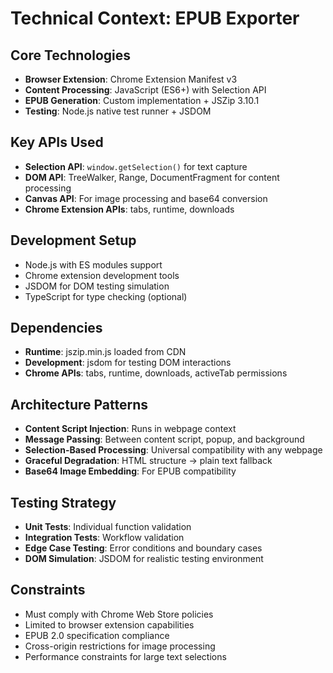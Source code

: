 # Technical Context: EPUB Exporter

## Core Technologies
- **Browser Extension**: Chrome Extension Manifest v3
- **Content Processing**: JavaScript (ES6+) with Selection API
- **EPUB Generation**: Custom implementation + JSZip 3.10.1
- **Testing**: Node.js native test runner + JSDOM

## Key APIs Used
- **Selection API**: `window.getSelection()` for text capture
- **DOM API**: TreeWalker, Range, DocumentFragment for content processing
- **Canvas API**: For image processing and base64 conversion
- **Chrome Extension APIs**: tabs, runtime, downloads

## Development Setup
- Node.js with ES modules support
- Chrome extension development tools
- JSDOM for DOM testing simulation
- TypeScript for type checking (optional)

## Dependencies
- **Runtime**: jszip.min.js loaded from CDN
- **Development**: jsdom for testing DOM interactions
- **Chrome APIs**: tabs, runtime, downloads, activeTab permissions

## Architecture Patterns
- **Content Script Injection**: Runs in webpage context
- **Message Passing**: Between content script, popup, and background
- **Selection-Based Processing**: Universal compatibility with any webpage
- **Graceful Degradation**: HTML structure → plain text fallback
- **Base64 Image Embedding**: For EPUB compatibility

## Testing Strategy
- **Unit Tests**: Individual function validation
- **Integration Tests**: Workflow validation
- **Edge Case Testing**: Error conditions and boundary cases
- **DOM Simulation**: JSDOM for realistic testing environment

## Constraints
- Must comply with Chrome Web Store policies
- Limited to browser extension capabilities
- EPUB 2.0 specification compliance
- Cross-origin restrictions for image processing
- Performance constraints for large text selections
